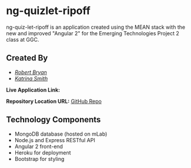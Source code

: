 # ng-quizlet-ripoff
ng-quiz-let-ripoff is an application created using the MEAN stack with the new and improved "Angular 2" for the Emerging Technologies Project 2 class at GGC.

## Created By ##
- [*Robert Bryan*](https://github.com/rbryan21)
- [*Katrina Smith*](https://github.com/FienxSmith)

**Live Application Link:** 

**Repository Location URL:** [GitHub Repo](https://github.com/rbryan21/ng-quizlet-ripoff)

##  Technology Components
- MongoDB database (hosted on mLab)
- Node.js and Express RESTful API
- Angular 2 front-end 
- Heroku for deployment
- Bootstrap for styling

